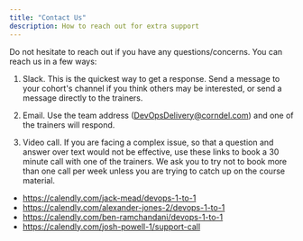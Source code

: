```yaml
---
title: "Contact Us"
description: How to reach out for extra support
---
```


Do not hesitate to reach out if you have any questions/concerns. You can reach us in a few ways:

1) Slack. This is the quickest way to get a response. Send a message to your cohort's channel if you think others may be interested, or send a message directly to the trainers.

2) Email. Use the team address (DevOpsDelivery@corndel.com) and one of the trainers will respond. 

3) Video call. If you are facing a complex issue, so that a question and answer over text would not be effective, use these links to book a 30 minute call with one of the trainers. We ask you to try not to book more than one call per week unless you are trying to catch up on the course material. 

* https://calendly.com/jack-mead/devops-1-to-1
* https://calendly.com/alexander-jones-2/devops-1-to-1
* https://calendly.com/ben-ramchandani/devops-1-to-1
* https://calendly.com/josh-powell-1/support-call
